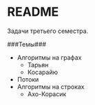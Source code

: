 # README #

Задачи третьего семестра.

###Темы###

* Алгоритмы на графах
	* Тарьян
	* Косарайю
* Потоки
* Алгоритмы на строках
	* Ахо-Корасик
